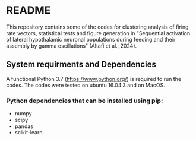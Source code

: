 # README

This repository contains some of the codes for clustering analysis of firing rate vectors, statistical tests and figure generation in "Sequential activation of lateral hypothalamic neuronal populations during feeding and their assembly by gamma oscillations" (Altafi et al., 2024).

## System requirments and Dependencies

A functional Python 3.7 (https://www.python.org/) is required to run the codes. The codes were tested on ubuntu
16.04.3 and on MacOS.

### Python dependencies that can be installed using pip:
- numpy
- scipy
- pandas
- scikit-learn
